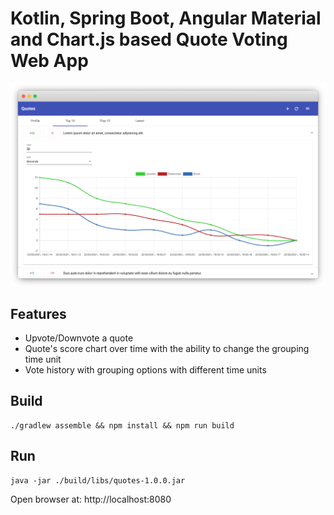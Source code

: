 # Kotlin, Spring Boot, Angular Material and Chart.js based Quote Voting Web App
![](./docs/screenshot.png)
## Features
- Upvote/Downvote a quote
- Quote's score chart over time with the ability to change the grouping time unit
- Vote history with grouping options with different time units
## Build
```shell
./gradlew assemble && npm install && npm run build
```
## Run
```shell
java -jar ./build/libs/quotes-1.0.0.jar
```
Open browser at: http://localhost:8080
